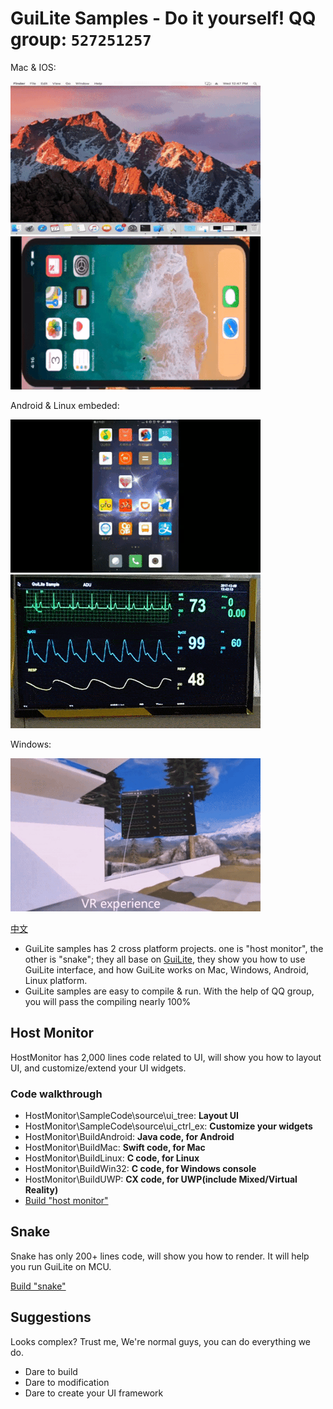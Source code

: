 # GuiLite Samples - Do it yourself! QQ group: `527251257`
Mac & IOS:

![Mac](doc/Mac.gif) ![IOS](doc/Ios.landscape.gif)

Android & Linux embeded:

![Android](doc/Android.gif) ![Linux](doc/Linux.gif)

Windows:

![Win MR](doc/WinMR.gif)

[中文](doc/README-cn.md)

- GuiLite samples has 2 cross platform projects. one is "host monitor", the other is "snake"; they all base on [GuiLite](https://github.com/idea4good/GuiLite), they show you how to use GuiLite interface, and how GuiLite works on Mac, Windows, Android, Linux platform.
- GuiLite samples are easy to compile & run. With the help of QQ group, you will pass the compiling nearly 100%

## Host Monitor
HostMonitor has 2,000 lines code related to UI, will show you how to layout UI, and customize/extend your UI widgets.
### Code walkthrough
- HostMonitor\SampleCode\source\ui_tree: **Layout UI**
- HostMonitor\SampleCode\source\ui_ctrl_ex: **Customize your widgets**
- HostMonitor\BuildAndroid: **Java code, for Android**
- HostMonitor\BuildMac: **Swift code, for Mac**
- HostMonitor\BuildLinux: **C code, for Linux**
- HostMonitor\BuildWin32: **C code, for Windows console**
- HostMonitor\BuildUWP: **CX code, for UWP(include Mixed/Virtual Reality)**
- [Build "host monitor"](HostMonitor/README.md)

## Snake
Snake has only 200+ lines code, will show you how to render. It will help you run GuiLite on MCU.

[Build "snake"](Snake/README.md)

## Suggestions
Looks complex? Trust me, We're normal guys, you can do everything we do.
- Dare to build
- Dare to modification
- Dare to create your UI framework
